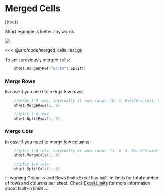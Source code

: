# Merged Cells
[[toc]]

Short example is better any words

![](~@images/merged-cells.png)

<<< @/src/code/merged_cells_test.go


To split previously merged cells:
```go
	sheet.RangeByRef("B4:E4").Split()
```
 
### Merge Rows
In case if you need to merge few rows:
```go
	//Merge 1-9 rows, internally it uses range: [0, 1, ExcelRowLimit, 9]
	sheet.MergeRows(1, 9)

	//Split 1-9 rows
	sheet.SplitRows(1, 9)
```

### Merge Cols
In case if you need to merge few columns:
```go
	//Split 1-9 cols, internally it uses range: [1, 0, 9, ExcelColumnLimit]
	sheet.MergeCols(1, 9)

	//Split 1-9 cols
	sheet.SplitCols(1, 9)
```

::: warning Columns and Rows limits
Excel has built-in limits for total number of rows and columns per sheet. Check [Excel Limits](/guide/limits.md) for more information about built-in limits
:::